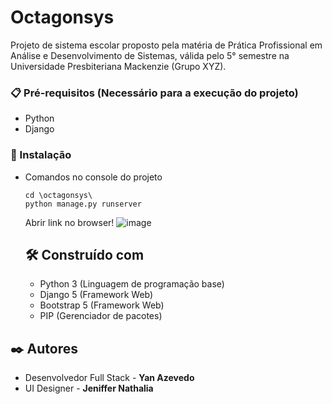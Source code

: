 # Octagonsys
Projeto de sistema escolar proposto pela matéria de Prática Profissional em Análise e Desenvolvimento de Sistemas, válida pelo 5° semestre na Universidade Presbiteriana Mackenzie (Grupo XYZ).
### 📋 Pré-requisitos (Necessário para a execução do projeto)
* Python 
* Django

### 🔧 Instalação
* Comandos no console do projeto
    ~~~~
    cd \octagonsys\
    python manage.py runserver  
    ~~~~
   Abrir link no browser!
  ![image](https://github.com/YanAZ31/Projeto-OCTAGONSYS/assets/96553364/e236bfe4-c368-403f-9c77-d8849b273596)

    ## 🛠️ Construído com
    * Python 3 (Linguagem de programação base)
    * Django 5 (Framework Web)
    * Bootstrap 5 (Framework Web)
    * PIP (Gerenciador de pacotes)

## ✒️ Autores
* Desenvolvedor Full Stack - **Yan Azevedo**
* UI Designer - **Jeniffer Nathalia**
